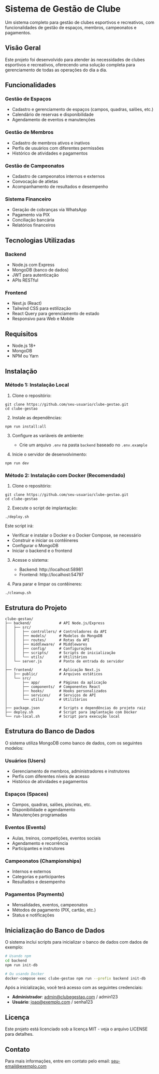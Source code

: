 # Sistema de Gestão de Clube

Um sistema completo para gestão de clubes esportivos e recreativos, com funcionalidades de gestão de espaços, membros, campeonatos e pagamentos.

## Visão Geral

Este projeto foi desenvolvido para atender às necessidades de clubes esportivos e recreativos, oferecendo uma solução completa para gerenciamento de todas as operações do dia a dia.

## Funcionalidades

### Gestão de Espaços
- Cadastro e gerenciamento de espaços (campos, quadras, salões, etc.)
- Calendário de reservas e disponibilidade
- Agendamento de eventos e manutenções

### Gestão de Membros
- Cadastro de membros ativos e inativos
- Perfis de usuários com diferentes permissões
- Histórico de atividades e pagamentos

### Gestão de Campeonatos
- Cadastro de campeonatos internos e externos
- Convocação de atletas
- Acompanhamento de resultados e desempenho

### Sistema Financeiro
- Geração de cobranças via WhatsApp
- Pagamento via PIX
- Conciliação bancária
- Relatórios financeiros

## Tecnologias Utilizadas

### Backend
- Node.js com Express
- MongoDB (banco de dados)
- JWT para autenticação
- APIs RESTful

### Frontend
- Next.js (React)
- Tailwind CSS para estilização
- React Query para gerenciamento de estado
- Responsivo para Web e Mobile

## Requisitos

- Node.js 18+
- MongoDB
- NPM ou Yarn

## Instalação

### Método 1: Instalação Local

1. Clone o repositório:
```
git clone https://github.com/seu-usuario/clube-gestao.git
cd clube-gestao
```

2. Instale as dependências:
```
npm run install:all
```

3. Configure as variáveis de ambiente:
   - Crie um arquivo `.env` na pasta `backend` baseado no `.env.example`

4. Inicie o servidor de desenvolvimento:
```
npm run dev
```

### Método 2: Instalação com Docker (Recomendado)

1. Clone o repositório:
```
git clone https://github.com/seu-usuario/clube-gestao.git
cd clube-gestao
```

2. Execute o script de implantação:
```
./deploy.sh
```

Este script irá:
- Verificar e instalar o Docker e o Docker Compose, se necessário
- Construir e iniciar os contêineres
- Configurar o MongoDB
- Iniciar o backend e o frontend

3. Acesse o sistema:
   - Backend: http://localhost:58981
   - Frontend: http://localhost:54797

4. Para parar e limpar os contêineres:
```
./cleanup.sh
```

## Estrutura do Projeto

```
clube-gestao/
├── backend/             # API Node.js/Express
│   ├── src/
│   │   ├── controllers/ # Controladores da API
│   │   ├── models/      # Modelos do MongoDB
│   │   ├── routes/      # Rotas da API
│   │   ├── middleware/  # Middlewares
│   │   ├── config/      # Configurações
│   │   ├── scripts/     # Scripts de inicialização
│   │   └── utils/       # Utilitários
│   └── server.js        # Ponto de entrada do servidor
│
├── frontend/            # Aplicação Next.js
│   ├── public/          # Arquivos estáticos
│   └── src/
│       ├── app/         # Páginas da aplicação
│       ├── components/  # Componentes React
│       ├── hooks/       # Hooks personalizados
│       ├── services/    # Serviços de API
│       └── utils/       # Utilitários
│
├── package.json         # Scripts e dependências do projeto raiz
├── deploy.sh            # Script para implantação com Docker
└── run-local.sh         # Script para execução local
```

## Estrutura do Banco de Dados

O sistema utiliza MongoDB como banco de dados, com os seguintes modelos:

### Usuários (Users)
- Gerenciamento de membros, administradores e instrutores
- Perfis com diferentes níveis de acesso
- Histórico de atividades e pagamentos

### Espaços (Spaces)
- Campos, quadras, salões, piscinas, etc.
- Disponibilidade e agendamento
- Manutenções programadas

### Eventos (Events)
- Aulas, treinos, competições, eventos sociais
- Agendamento e recorrência
- Participantes e instrutores

### Campeonatos (Championships)
- Internos e externos
- Categorias e participantes
- Resultados e desempenho

### Pagamentos (Payments)
- Mensalidades, eventos, campeonatos
- Métodos de pagamento (PIX, cartão, etc.)
- Status e notificações

## Inicialização do Banco de Dados

O sistema inclui scripts para inicializar o banco de dados com dados de exemplo:

```bash
# Usando npm
cd backend
npm run init-db

# Ou usando Docker
docker-compose exec clube-gestao npm run --prefix backend init-db
```

Após a inicialização, você terá acesso com as seguintes credenciais:

- **Administrador**: admin@clubegestao.com / admin123
- **Usuário**: joao@exemplo.com / senha123

## Licença

Este projeto está licenciado sob a licença MIT - veja o arquivo LICENSE para detalhes.

## Contato

Para mais informações, entre em contato pelo email: seu-email@exemplo.com